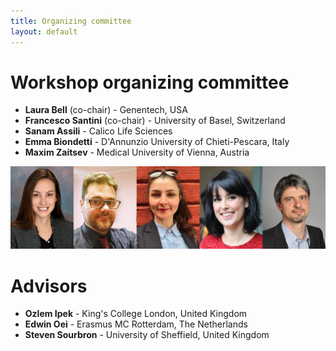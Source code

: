 ```yaml
--- 
title: Organizing committee
layout: default
--- 
```

# Workshop organizing committee
* **Laura Bell** (co-chair) - Genentech, USA
* **Francesco Santini** (co-chair) - University of Basel, Switzerland
* **Sanam Assili** - Calico Life Sciences
* **Emma Biondetti** - D'Annunzio University of Chieti-Pescara, Italy
* **Maxim Zaitsev** - Medical University of Vienna, Austria

<img src="/images/committee.jpg" style="max-width: 100%;"/>

# Advisors
* **Ozlem Ipek** - King's College London, United Kingdom
* **Edwin Oei** - Erasmus MC Rotterdam, The Netherlands
* **Steven Sourbron** - University of Sheffield, United Kingdom

